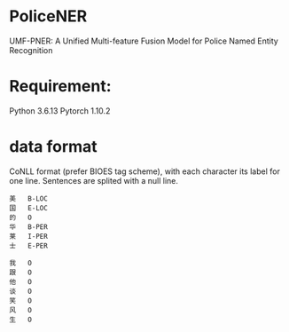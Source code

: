 # PoliceNER
UMF-PNER: A Unified Multi-feature Fusion Model for
Police Named Entity Recognition

# Requirement:
Python	3.6.13
Pytorch	1.10.2
# data format
CoNLL format (prefer BIOES tag scheme), with each character its label for one line. Sentences are splited with a null line.
```
美   B-LOC  
国   E-LOC  
的   O  
华   B-PER  
莱   I-PER  
士   E-PER  

我   O  
跟   O  
他   O  
谈   O  
笑   O  
风   O  
生   O   
```
